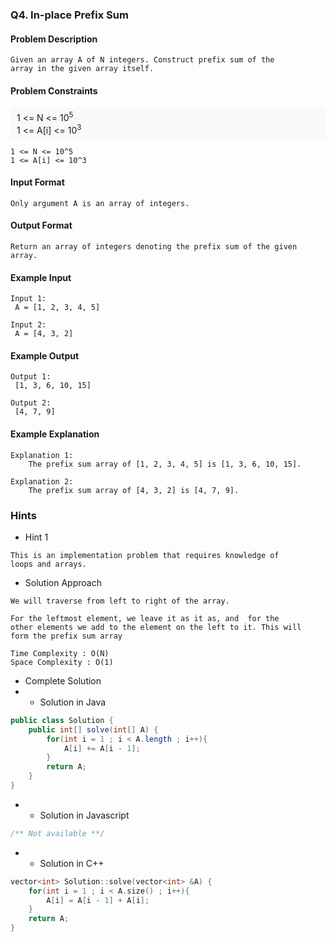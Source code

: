 ### Q4. In-place Prefix Sum
#### Problem Description
```text
Given an array A of N integers. Construct prefix sum of the 
array in the given array itself.
```
#### Problem Constraints
<div style="background-color: #f9f9f9; padding: 5px 10px; ">
    1 &lt;= N &lt;= 10<sup>5</sup><br>
    1 &lt;= A[i] &lt;= 10<sup>3</sup>
</div>

```text
1 <= N <= 10^5
1 <= A[i] <= 10^3
```
#### Input Format
```text
Only argument A is an array of integers.
```
#### Output Format
```text
Return an array of integers denoting the prefix sum of the given array.
```
#### Example Input
```text
Input 1:
 A = [1, 2, 3, 4, 5]

Input 2:
 A = [4, 3, 2]
```
#### Example Output
```text
Output 1:
 [1, 3, 6, 10, 15]

Output 2:
 [4, 7, 9]
```
#### Example Explanation
```text
Explanation 1:
    The prefix sum array of [1, 2, 3, 4, 5] is [1, 3, 6, 10, 15].

Explanation 2:
    The prefix sum array of [4, 3, 2] is [4, 7, 9].
```
### Hints
* Hint 1
```text
This is an implementation problem that requires knowledge of 
loops and arrays.
```
* Solution Approach
```text
We will traverse from left to right of the array.

For the leftmost element, we leave it as it as, and  for the 
other elements we add to the element on the left to it. This will 
form the prefix sum array

Time Complexity : O(N)
Space Complexity : O(1)
```
* Complete Solution
* * Solution in Java
```java
public class Solution {
    public int[] solve(int[] A) {
        for(int i = 1 ; i < A.length ; i++){
            A[i] += A[i - 1];
        }
        return A;
    }
}
```
* * Solution in Javascript
```javascript
/** Not available **/
```
* * Solution in C++
```cpp
vector<int> Solution::solve(vector<int> &A) {
	for(int i = 1 ; i < A.size() ; i++){
		A[i] = A[i - 1] + A[i];
	}
	return A;
}

```

